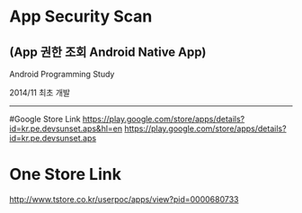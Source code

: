 # App Security Scan
(App 권한 조회 Android Native App)
---------------------------------------------------------------

Android Programming Study

2014/11 최초 개발

---------------------------------------------------------------

#Google Store Link
https://play.google.com/store/apps/details?id=kr.pe.devsunset.aps&hl=en
https://play.google.com/store/apps/details?id=kr.pe.devsunset.aps

# One Store Link
http://www.tstore.co.kr/userpoc/apps/view?pid=0000680733
